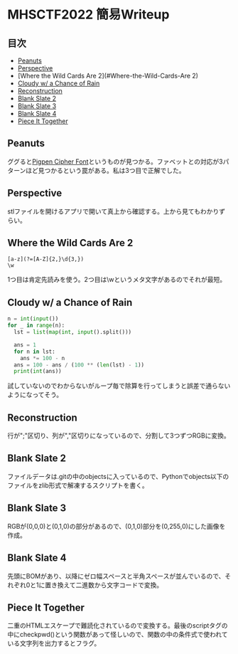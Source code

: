 # MHSCTF2022 簡易Writeup

## 目次

- [Peanuts](#Peanuts)
- [Perspective](#Perspective)
- [Where the Wild Cards Are 2](#Where-the-Wild-Cards-Are 2)
- [Cloudy w/ a Chance of Rain](#Cloudy-w/-a-Chance-of-Rain)
- [Reconstruction](#Reconstruction)
- [Blank Slate 2](#Blank-Slate-2)
- [Blank Slate 3](#Blank-Slate-3)
- [Blank Slate 4](#Blank-Slate-4)
- [Piece It Together](#Piece-It-Together)

## Peanuts

ググると[Pigpen Cipher Font](https://fontmeme.com/jfont/pigpen-cipher-font/)というものが見つかる。ファベットとの対応が3パターンほど見つかるという罠がある。私は3つ目で正解でした。

## Perspective

stlファイルを開けるアプリで開いて真上から確認する。上から見てもわかりずらい。

## Where the Wild Cards Are 2

`[a-z](?=[A-Z]{2,}\d{3,})`  
`\w`  

1つ目は肯定先読みを使う。2つ目は\wというメタ文字があるのでそれが最短。

## Cloudy w/ a Chance of Rain

```py
n = int(input())
for _ in range(n):
  lst = list(map(int, input().split()))

  ans = 1
  for n in lst:
    ans *= 100 - n
  ans = 100 - ans / (100 ** (len(lst) - 1))
  print(int(ans))
```

試していないのでわからないがループ毎で除算を行ってしまうと誤差で通らないようになってそう。

## Reconstruction

行が";"区切り、列が","区切りになっているので、分割して3つずつRGBに変換。

## Blank Slate 2

ファイルデータは.gitの中のobjectsに入っているので、Pythonでobjects以下のファイルをzlib形式で解凍するスクリプトを書く。

## Blank Slate 3

RGBが(0,0,0)と(0,1,0)の部分があるので、(0,1,0)部分を(0,255,0)にした画像を作成。

## Blank Slate 4

先頭にBOMがあり、以降にゼロ幅スペースと半角スペースが並んでいるので、それぞれ0と1に置き換えて二進数から文字コードで変換。

## Piece It Together

二重のHTMLエスケープで難読化されているので変換する。最後のscriptタグの中にcheckpwd()という関数があって怪しいので、関数の中の条件式で使われている文字列を出力するとフラグ。
